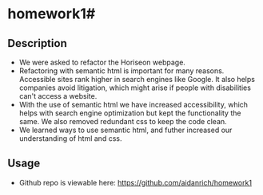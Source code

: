 # homework1# <Your-Project-Title>
## Description

- We were asked to refactor the Horiseon webpage.
- Refactoring with semantic html is important for many reasons. Accessible sites rank higher in search engines like Google. It also helps companies avoid litigation, which might arise if people with disabilities can't access a website.
- With the use of semantic html we have increased accessibility, which helps with search engine optimization but kept the functionality the same. We also removed redundant css to keep the code clean.
- We learned ways to use semantic html, and futher increased our understanding of html and css.

## Usage
- Github repo is viewable here: https://github.com/aidanrich/homework1

